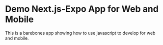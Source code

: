 # Demo Next.js-Expo App for Web and Mobile

This is a barebones app showing how to use javascript to develop for web and mobile.
